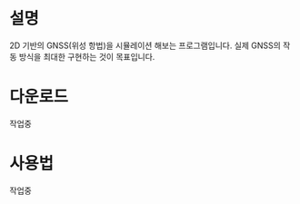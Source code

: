# 설명
2D 기반의 GNSS(위성 항법)을 시뮬레이션 해보는 프로그램입니다.
실제 GNSS의 작동 방식을 최대한 구현하는 것이 목표입니다.

# 다운로드
작업중

# 사용법
작업중
